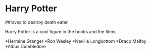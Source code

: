 # Harry Potter

##loves to destroy death eater

Harry Potter is a cool figure in the books and the films.

*Hermine Granger
*Ron Wesley
*Neville Longbottom
*Draco Malfoy
*Albus Dumbledore


